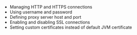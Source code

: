 - Managing HTTP and HTTPS connections 
- Using username and password 
- Defining proxy server host and port
- Enabling and disabling SSL connections 
- Setting custom certificates instead of default JVM certificate